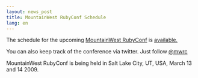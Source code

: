 ```yaml
---
layout: news_post
title: MountainWest RubyConf Schedule
lang: en
---
```


The schedule for the upcoming [MountainWest RubyConf][1] is
[available.][2]

You can also keep track of the conference via twitter. Just follow
[@mwrc][3]

MountainWest RubyConf is being held in Salt Lake City, UT, <span
class="caps">USA</span>, March 13 and 14 2009.

[1]: http://mtnwestrubyconf.org/2009/index 
[2]: http://mtnwestrubyconf.org/2009/schedule 
[3]: http://twitter.com/mwrc 
